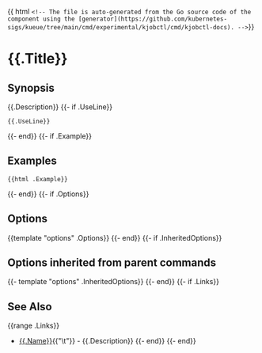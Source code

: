 {{ html `<!--
The file is auto-generated from the Go source code of the component using the
[generator](https://github.com/kubernetes-sigs/kueue/tree/main/cmd/experimental/kjobctl/cmd/kjobctl-docs).
-->`}}

# {{.Title}}


## Synopsis


{{.Description}}
{{- if .UseLine}}

```
{{.UseLine}}
```
{{- end}}
{{- if .Example}}


## Examples

```
{{html .Example}}
```
{{- end}}
{{- if .Options}}


## Options

{{template "options" .Options}}
{{- end}}
{{- if .InheritedOptions}}


## Options inherited from parent commands

{{- template "options" .InheritedOptions}}
{{- end}}
{{- if .Links}}


## See Also
{{range .Links}}
* [{{.Name}}]({{.Path}}){{"\t"}} - {{.Description}}
{{- end}}
{{- end}}

